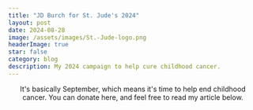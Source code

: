 ```yaml
---
title: "JD Burch for St. Jude's 2024"
layout: post
date: 2024-08-28
image: /assets/images/St.-Jude-logo.png
headerImage: true
star: false
category: blog
description: My 2024 campaign to help cure childhood cancer.
---
```


<center> It's basically September, which means it's time to help end childhood cancer. You can donate <a hreef="jdburch.com/2024">here</a>, and feel free to read my article below.</center><br><br>


